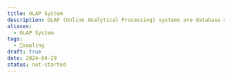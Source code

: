 ```yaml
---
title: OLAP System
description: OLAP (Online Analytical Processing) systems are database management systems optimized for complex analytical queries and multidimensional analysis of large datasets. They allow users to analyze data from multiple perspectives, such as time, geography, product, or customer, by organizing data into multidimensional structures called cubes. OLAP systems typically support interactive and ad-hoc querying, enabling users to explore and analyze data dynamically to gain insights and make informed decisions.
aliases:
  - OLAP System
tags:
  - 🌱sapling
draft: true
date: 2024-04-29
status: not-started
---
```


